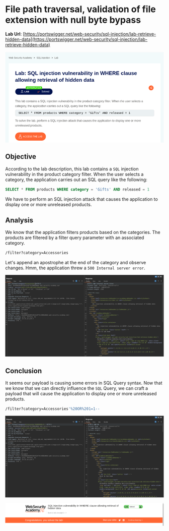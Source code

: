 # File path traversal, validation of file extension with null byte bypass

**Lab Url**: [https://portswigger.net/web-security/sql-injection/lab-retrieve-hidden-data](https://portswigger.net/web-security/sql-injection/lab-retrieve-hidden-data)

![Lab Description](img/lab-description.png)

## Objective

According to the lab description, this lab contains a `SQL` injection vulnerability in the product category filter. When the user selects a category, the application carries out an SQL query like the following:

```sql
SELECT * FROM products WHERE category = 'Gifts' AND released = 1
```

We have to perform an SQL injection attack that causes the application to display one or more unreleased products.

## Analysis

We know that the application filters products based on the categories. The products are filtered by a filter query parameter with an associated category.

```bash
/filter?category=Accessories
```

Let's append an apostrophe at the end of the category and observe changes. Hmm, the application threw a `500 Internal server error`.

![Internal Server Error](img/internal-server-error.png)

## Conclusion

It seems our payload is causing some errors in SQL Query syntax. Now that we know that we can directly influence the `SQL` Query, we can craft a payload that will cause the application to display one or more unreleased products.

```bash
/filter?category=Accessories'%20OR%201=1--
```

![Retrived Products](img/retrived-products.png)

![Lab Solved](img/lab-solved.png)
